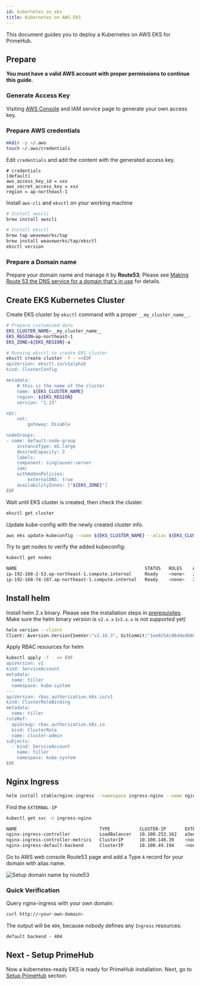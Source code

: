 ```yaml
---
id: kubernetes_on_eks
title: Kubernetes on AWS EKS
---
```


This document guides you to deploy a Kubernetes on AWS EKS for PrimeHub.

## Prepare

**You must have a valid AWS account with proper permissions to continue this guide.**

### Generate Access Key

Visiting [AWS Console](https://aws.amazon.com/console/) and IAM service page to generate your own access key.

### Prepare AWS credentials

```bash
mkdir -p ~/.aws
touch ~/.aws/credentials
```

Edit `credentials` and add the content with the generated access key.

```plantext
# credentials
[default]
aws_access_key_id = xxx
aws_secret_access_key = xxx
region = ap-northeast-1
```

Install `aws-cli` and `eksctl` on your working machine

```bash
# Install awscli
brew install awscli

# Install eksctl
brew tap weaveworks/tap
brew install weaveworks/tap/eksctl
eksctl version
```

### Prepare a Domain name

Prepare your domain name and manage it by **Route53**; Please see [Making Route 53 the DNS service for a domain that's in use](https://docs.aws.amazon.com/Route53/latest/DeveloperGuide/migrate-dns-domain-in-use.html) for details.

## Create EKS Kubernetes Cluster

Create EKS cluster by `eksctl` command with a proper `__my_cluster_name__`.

```bash
# Prepare customized data
EKS_CLUSTER_NAME=__my_cluster_name__
EKS_REGION=ap-northeast-1
EKS_ZONE=${EKS_REGION}-a

# Running eksctl to create EKS cluster
eksctl create cluster -f - <<EOF
apiVersion: eksctl.io/v1alpha5
kind: ClusterConfig

metadata:
    # this is the name of the cluster
    name: ${EKS_CLUSTER_NAME}
    region: ${EKS_REGION}
    version: "1.15"

vpc:
    nat:
        gateway: Disable

nodeGroups:
- name: default-node-group
    instanceType: m5.large
    desiredCapacity: 2
    labels:
    component: singleuser-server
    iam:
    withAddonPolicies:
        externalDNS: true
    availabilityZones: ["${EKS_ZONE}"]
EOF
```

Wait until EKS cluster is created, then check the cluster.

```bash
eksctl get cluster
```

Update kube-config with the newly created cluster info.

```bash
aws eks update-kubeconfig --name ${EKS_CLUSTER_NAME} --alias ${EKS_CLUSTER_NAME}
```

Try to get nodes to verify the added kubeconfig:

```bash
kubectl get nodes

NAME                                                STATUS   ROLES    AGE   VERSION
ip-192-168-2-53.ap-northeast-1.compute.internal     Ready    <none>   21s   v1.15.10-eks-bac369
ip-192-168-74-187.ap-northeast-1.compute.internal   Ready    <none>   21s   v1.15.10-eks-bac369
```

## Install helm

Install helm 2.x binary. Please see the installation steps in [prerequisites](prerequisites.md). Make sure the helm binary version is `v2.x.x` (`v3.x.x` is *not supported* yet)

```bash
helm version --client
Client: &version.Version{SemVer:"v2.16.3", GitCommit:"1ee0254c86d4ed6887327dabed7aa7da29d7eb0d", GitTreeState:"clean"}
```

Apply RBAC resources for helm

```bash
kubectl apply -f - << EOF
apiVersion: v1
kind: ServiceAccount
metadata:
  name: tiller
  namespace: kube-system
---
apiVersion: rbac.authorization.k8s.io/v1
kind: ClusterRoleBinding
metadata:
  name: tiller
roleRef:
  apiGroup: rbac.authorization.k8s.io
  kind: ClusterRole
  name: cluster-admin
subjects:
  - kind: ServiceAccount
    name: tiller
    namespace: kube-system
EOF
```

## Nginx Ingress

```bash
helm install stable/nginx-ingress --namespace ingress-nginx --name nginx-ingress --set rbac.create=true
```

Find the `EXTERNAL-IP`

```bash
kubectl get svc -n ingress-nginx

NAME                               TYPE           CLUSTER-IP       EXTERNAL-IP                                                                          PORT(S)                      AGE
nginx-ingress-controller           LoadBalancer   10.100.253.162   a3ee868bc0f194ac19c04948497bc8ca-a179fb405d10a39f.elb.ap-northeast-1.amazonaws.com   80:31938/TCP,443:30853/TCP   21d
nginx-ingress-controller-metrics   ClusterIP      10.100.146.39    <none>                                                                               9913/TCP                     21d
nginx-ingress-default-backend      ClusterIP      10.100.49.194    <none>                                                                               80/TCP                       21d
```

Go to AWS web console Route53 page and add a Type `A` record for your domain with alias name.

![Setup domain name by route53](assets/kubernetes_on_eks_route53.png)

### Quick Verification

Query nginx-ingress with your own domain:

```bash
curl http://<your-own-domain>
```

The output will be `404`, because nobody defines any `Ingress` resources:

```
default backend - 404
```

## Next - Setup PrimeHub

Now a kubernetes-ready EKS is ready for PrimeHub installation. Next, go to [Setup PrimeHub](install_metacontroller) section.
